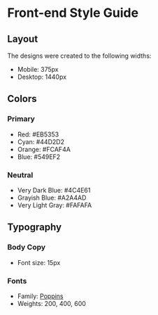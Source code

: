 # Front-end Style Guide

## Layout

The designs were created to the following widths:

- Mobile: 375px
- Desktop: 1440px

## Colors

### Primary

- Red: #EB5353
- Cyan: #44D2D2
- Orange: #FCAF4A
- Blue: #549EF2

### Neutral

- Very Dark Blue: #4C4E61
- Grayish Blue: #A2A4AD
- Very Light Gray: #FAFAFA

## Typography

### Body Copy

- Font size: 15px

### Fonts

- Family: [Poppins](https://fonts.google.com/specimen/Poppins)
- Weights: 200, 400, 600

